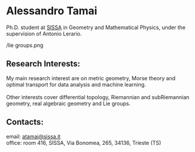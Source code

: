 
# Alessandro Tamai


​Ph.D. student at [SISSA](https://www.sissa.it)  in Geometry and Mathematical Physics, under the supervision of Antonio Lerario.

/lie groups.png


## Research Interests:

My main research interest are on metric geometry, Morse theory and optimal transport for data analysis and machine learning.
\
\
Other interests cover differential topology, Riemannian and subRiemannian geometry, real algebraic geometry and Lie groups.


## Contacts:

email:  atamai@sissa.it
\
office: room 416, SISSA, Via Bonomea, 265, 34136, Trieste (TS)


